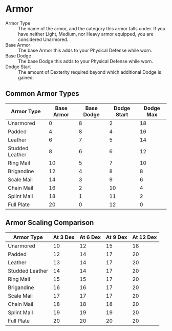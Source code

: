 # Armor
<dl>
    <dt>Armor Type</dt>
    <dd>The name of the armor, and the category this armor falls under. If you have neither Light, Medium, nor Heavy armor equipped, you are considered Unarmored.</dd>
    <dt>Base Armor</dt>
    <dd>The base Armor this adds to your Physical Defense while worn.</dd>
    <dt>Base Dodge</dt>
    <dd>The base Dodge this adds to your Physical Defense while worn.</dd>
    <dt>Dodge Start</dt>
    <dd>The amount of Dexterity required beyond which additional Dodge is gained.</dd>
</dl>

## Common Armor Types
| Armor Type      | Base Armor | Base Dodge | Dodge Start | Dodge Max |
|-----------------|------------|------------|-------------|-----------|
| Unarmored       | 0          | 8          | 2           | 18        |
| Padded          | 4          | 8          | 4           | 16        |
| Leather         | 6          | 7          | 5           | 14        |
| Studded Leather | 8          | 6          | 6           | 12        |
| Ring Mail       | 10         | 5          | 7           | 10        |
| Brigandine      | 12         | 4          | 8           | 8         |
| Scale Mail      | 14         | 3          | 9           | 6         |
| Chain Mail      | 16         | 2          | 10          | 4         |
| Splint Mail     | 18         | 1          | 11          | 2         |
| Full Plate      | 20         | 0          | 12          | 0         |

## Armor Scaling Comparison
| Armor Type      | At 3 Dex | At 6 Dex | At 9 Dex | At 12 Dex |
|-----------------|----------|----------|----------|-----------|
| Unarmored       | 10       | 12       | 15       | 18        |
| Padded          | 12       | 14       | 17       | 20        |
| Leather         | 13       | 14       | 17       | 20        |
| Studded Leather | 14       | 14       | 17       | 20        |
| Ring Mail       | 15       | 15       | 17       | 20        |
| Brigandine      | 16       | 16       | 17       | 20        |
| Scale Mail      | 17       | 17       | 17       | 20        |
| Chain Mail      | 18       | 18       | 18       | 20        |
| Splint Mail     | 19       | 19       | 19       | 20        |
| Full Plate      | 20       | 20       | 20       | 20        |
